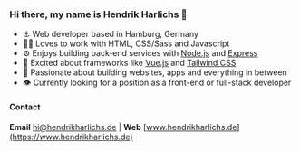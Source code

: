 ### Hi there, my name is Hendrik Harlichs 👋

- ⚓️ Web developer based in Hamburg, Germany
- 🧑‍💻 Loves to work with HTML, CSS/Sass and Javascript
- ⚙️ Enjoys building back-end services with [Node.js](https://nodejs.org) and [Express](https://expressjs.com)
- 🤩 Excited about frameworks like [Vue.js](https://vuejs.org) and [Tailwind CSS](https://tailwindcss.com)
- 💪 Passionate about building websites, apps and everything in between
- 👁 Currently looking for a position as a front-end or full-stack developer

#### Contact
**Email** [hi@hendrikharlichs.de](mailto:hi@hendrikharlichs.de) | **Web** [www.hendrikharlichs.de](https://www.hendrikharlichs.de)
